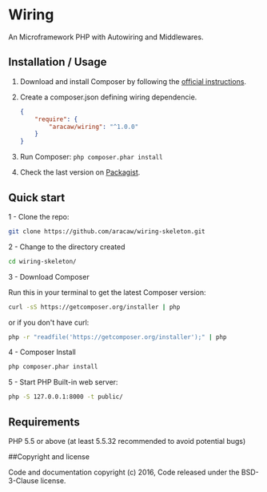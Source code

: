# Wiring

An Microframework PHP with Autowiring and Middlewares.

Installation / Usage
--------------------

1. Download and install Composer by following the [official instructions](https://getcomposer.org/download/).
2. Create a composer.json defining wiring dependencie.

    ``` json
    {
        "require": {
            "aracaw/wiring": "^1.0.0"
        }
    }
    ```

3. Run Composer: `php composer.phar install`
4. Check the last version on [Packagist](https://packagist.org/packages/aracaw/wiring).

## Quick start

1 - Clone the repo:

```bash
git clone https://github.com/aracaw/wiring-skeleton.git
```

2 - Change to the directory created

```bash
cd wiring-skeleton/
```

3 - Download Composer

Run this in your terminal to get the latest Composer version:

```bash
curl -sS https://getcomposer.org/installer | php
```

or if you don't have curl:

```bash
php -r "readfile('https://getcomposer.org/installer');" | php
```

4 - Composer Install

```bash
php composer.phar install
```

5 - Start PHP Built-in web server:

```bash
php -S 127.0.0.1:8000 -t public/
```

Requirements
------------

PHP 5.5 or above (at least 5.5.32 recommended to avoid potential bugs)

##Copyright and license

Code and documentation copyright (c) 2016, Code released under the BSD-3-Clause license.